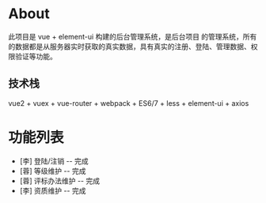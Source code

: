 
# About

此项目是 vue + element-ui 构建的后台管理系统，是后台项目 的管理系统，所有的数据都是从服务器实时获取的真实数据，具有真实的注册、登陆、管理数据、权限验证等功能。





## 技术栈

vue2 + vuex + vue-router + webpack + ES6/7 + less + element-ui + axios 




# 功能列表

- [李] 登陆/注销 -- 完成 
- [蓉] 等级维护 -- 完成
- [蓉] 评标办法维护 -- 完成
- [李] 资质维护 -- 完成
<!-- - [x] 管理用户 -- 完成
- [x] 管理商铺 -- 完成
- [x] 食品管理 -- 完成
- [x] 权限验证 -- 完成
- [x] 管理员设置 -- 完成
- [x] 图表📈 -- 完成
- [x] 富文本编辑器 -- 完成 -->


